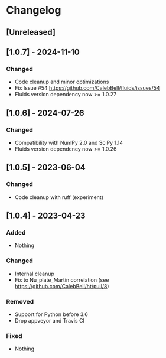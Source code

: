 # Changelog

## [Unreleased]

## [1.0.7] - 2024-11-10

### Changed
- Code cleanup and minor optimizations
- Fix Issue #54 https://github.com/CalebBell/fluids/issues/54
- Fluids version dependency now >= 1.0.27

## [1.0.6] - 2024-07-26

### Changed
- Compatibility with NumPy 2.0 and SciPy 1.14
- Fluids version dependency now >= 1.0.26
 

## [1.0.5] - 2023-06-04

### Changed
- Code cleanup with ruff (experiment)

## [1.0.4] - 2023-04-23
### Added
- Nothing

### Changed
- Internal cleanup
- Fix to Nu_plate_Martin correlation (see https://github.com/CalebBell/ht/pull/8)

### Removed
- Support for Python before 3.6
- Drop appveyor and Travis CI

### Fixed
- Nothing
